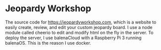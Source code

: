 # Jeopardy Workshop
The source code for https://jeopardyworkshop.com, which is a website to easily create, review, and edit your custom jeopardy board.
I use a node module called cheerio to edit and modify html on the fly in the server. 
To deploy the server, I use balenaCloud with a Raspberry Pi 3 running balenaOS. This is the reason I use docker. 
